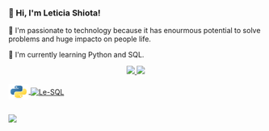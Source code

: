 ### 🦊 Hi, I'm Leticia Shiota!


🤖  I'm passionate to technology because it has enourmous potential to solve problems and huge impacto on people life. 

:rocket: I'm currently learning Python and SQL.


<div align="center">
  <a href="https://github.com/leshiota">
  <img height="150em" src="https://github-readme-stats.vercel.app/api?username=leshiota&show_icons=true&theme=dracula&include_all_commits=true&count_private=true"/>
  <img height="150em" src="https://github-readme-stats.vercel.app/api/top-langs/?username=leshiota&layout=compact&langs_count=7&theme=dracula"/>
</div>

  <div style="display: inline_block"><br>
  <img align="center" alt="Le-Python" height="30" width="40" src="https://raw.githubusercontent.com/devicons/devicon/master/icons/python/python-original.svg">
  <img align="center" alt="Le-SQL" height="30" width="40" src="https://cdn.jsdelivr.net/gh/devicons/devicon/icons/postgresql/postgresql-original-wordmark.svg">

</div>
  
  ##
  
<div> 
   <a href="https://www.linkedin.com/in/leticia-shiota-36597954/" target="_blank"><img src="https://img.shields.io/badge/-LinkedIn-%230077B5?style=for-the-badge&logo=linkedin&logoColor=white" target="_blank"></a> 
